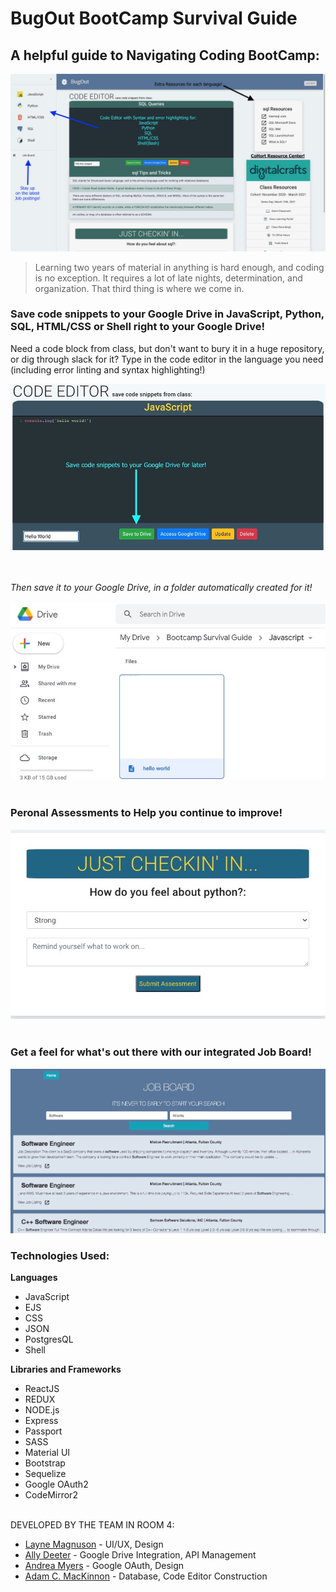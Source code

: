 # **BugOut BootCamp Survival Guide**

## A helpful guide to Navigating Coding BootCamp:

<img src="public/images/homescreen.jpg">

> Learning two years of material in anything is hard enough, and coding is no exception.  It requires a lot of late nights, determination, and organization.  That third thing is where we come in.

### Save code snippets to your Google Drive in JavaScript, Python, SQL, HTML/CSS or Shell right to your Google Drive! ###

Need a code block from class, but don't want to bury it in a huge repository, or dig through slack for it?  Type in the code editor in the language you need (including error linting and syntax highlighting!)

<img src="public/images/codeeditor.jpg" alt="code editor">

<br></br>
*Then save it to your Google Drive, in a folder automatically created for it!*
<br></br>
<img src="public/images/DriveShot.jpg" alt="Google Drive with created file">
<br></br>


### Peronal Assessments to Help you continue to improve! ###
<img src="public/images/assessment.jpg">
<br></br>

### Get a feel for what's out there with our integrated Job Board! ###
<img src="public/images/jobboard.jpg">


### Technologies Used:
**Languages**
* JavaScript
* EJS
* CSS
* JSON
* PostgresQL
* Shell

**Libraries and Frameworks**
* ReactJS
* REDUX
* NODE.js
* Express
* Passport
* SASS
* Material UI
* Bootstrap
* Sequelize
* Google OAuth2
* CodeMirror2
<br></br>

DEVELOPED BY THE TEAM IN ROOM 4:
* [Layne Magnuson](https://github.com/laynemag) - UI/UX, Design
* [Ally Deeter](https://github.com/Ardeeter) - Google Drive Integration, API Management
* [Andrea Myers](https://github.com/anjatmyers) - Google OAuth, Design
* [Adam C. MacKinnon](https://github.com/AdamCMacKinnon) - Database, Code Editor Construction


